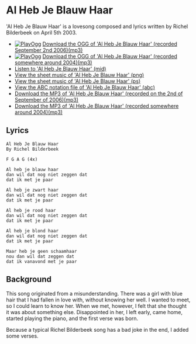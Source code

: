 # Al Heb Je Blauw Haar

'Al Heb Je Blauw Haar' is a lovesong composed and lyrics written
by Richel Bilderbeek on April 5th 2003.

 * [![PlayOgg](http://static.fsf.org/playogg/Play_ogg_80x15.png "I support PlayOgg!")](http://playogg.org) [Download the OGG of 'Al Heb Je Blauw Haar' (recorded September 2nd 2006)(mp3)](http://www.richelbilderbeek.nl/CD06_14AlHebJeBlauwHaar20060902.mp3)
 * [![PlayOgg](http://static.fsf.org/playogg/Play_ogg_80x15.png "I support PlayOgg!")](http://playogg.org) [Download the OGG of 'Al Heb Je Blauw Haar' (recorded somewhere around 2004)(mp3)](http://www.richelbilderbeek.nl/CD03_01AlHebJeBlauwHaar.ogg)
 * [Listen to 'Al Heb Je Blauw Haar' (mid)](http://www.richelbilderbeek.nl/SongAlHebJeBlauwHaar.mid)
 * [View the sheet music of 'Al Heb Je Blauw Haar' (png)](AlHebJeBlauwHaar.png)
 * [View the sheet music of 'Al Heb Je Blauw Haar' (ps)](AlHebJeBlauwHaar.ps)
 * [View the ABC notation file of 'Al Heb Je Blauw Haar' (abc)](AlHebJeBlauwHaar.abc)
 * [Download the MP3 of 'Al Heb Je Blauw Haar' (recorded on the 2nd of September of 2006)(mp3)](http://www.richelbilderbeek.nl/CD06_14AlHebJeBlauwHaar20060902.mp3)
 * [Download the MP3 of 'Al Heb Je Blauw Haar' (recorded somewhere around 2004)(mp3)](http://www.richelbilderbeek.nl/CD03_01AlHebJeBlauwHaar.mp3)

## Lyrics

```
Al Heb Je Blauw Haar
By Richel Bilderbeek

F G A G (4x)

Al heb je blauw haar
dan wil dat nog niet zeggen dat
dat ik met je paar

Al heb je zwart haar
dan wil dat nog niet zeggen dat
dat ik met je paar

Al heb je rood haar
dan wil dat nog niet zeggen dat
dat ik met je paar

Al heb je blond haar
dan wil dat nog niet zeggen dat
dat ik met je paar

Maar heb je geen schaamhaar
nou dan wil dat zeggen dat
dat ik vanavond met je paar
```

## Background

This song originated from a misunderstanding. There was a girl with
blue hair that I had fallen in love with, without knowing her well.
I wanted to meet, so I could learn to know her. When we met, however,
I felt that she thought it was about something else. Disappointed in her, I
left early, came home, started playing the piano, and the first verse
was born.

Because a typical Richel Bilderbeek song has a bad joke in the end,
I added some verses.
